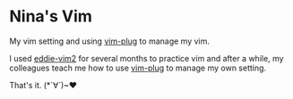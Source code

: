 # Nina's Vim

My vim setting and using [vim-plug](https://github.com/junegunn/vim-plug) to manage my vim. 

I used [eddie-vim2](https://github.com/kaochenlong/eddie-vim2) for several months to practice vim and after a while, my colleagues teach me how to use [vim-plug](https://github.com/junegunn/vim-plug) to manage my own setting.

That's it. (*´∀`)~♥